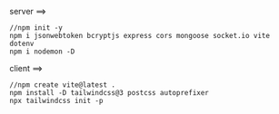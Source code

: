 server ==>

    //npm init -y
    npm i jsonwebtoken bcryptjs express cors mongoose socket.io vite dotenv
    npm i nodemon -D
    


client ==>

    //npm create vite@latest .
    npm install -D tailwindcss@3 postcss autoprefixer
    npx tailwindcss init -p
